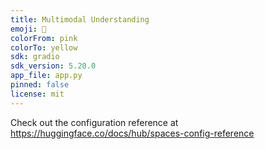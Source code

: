 ```yaml
---
title: Multimodal Understanding
emoji: 🐨
colorFrom: pink
colorTo: yellow
sdk: gradio
sdk_version: 5.20.0
app_file: app.py
pinned: false
license: mit
---
```


Check out the configuration reference at https://huggingface.co/docs/hub/spaces-config-reference
